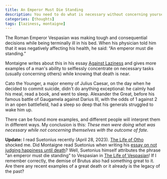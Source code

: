 ```yaml
---
title: An Emperor Must Die Standing
description: You need to do what is necessary without concerning yourself with the outcome of fate.
categories: [thoughts]
tags: [laziness, montaigne]
---
```


The Roman Emperor Vespasian was making tough and consequential decisions while being terminally ill in his bed. When his physician told him that it was negatively affecting his health, he said: “An emperor must die standing.”

Montaigne writes about this in his essay [Against Laziness](https://hyperessays.net/essays/against-laziness/) and gives more examples of a man's ability to selflessly concentrate on necessary tasks (usually concerning others) while knowing that death is near.

Cato the Younger, a major enemy of Julius Caesar, on the day when he decided to commit suicide, didn't do anything exceptional: he calmly had his meal, read a book, and went to sleep. Alexander the Great, before his famous battle of Gaugamela against Darius III, with the odds of 1 against 2 in an open battlefield, had a sleep so deep that his generals struggled to wake him up.

There can be found more examples, and different people will interpret them in different ways. My conclusion is this: _These men were doing what was necessary while not concerning themselves with the outcome of fate._

**Update:** I read Suetonius recently (April 28, 2023). [The Life of Otho](http://penelope.uchicago.edu/Thayer/E/Roman/Texts/Suetonius/12Caesars/Otho*.html) shocked me. Did Montaigne read Suetonius when writing his [essay on not judging happiness until death](https://hyperessays.net/cotton/book/I/chapter/18/)? Well, Suetonius himself attributes the phrase "an emperor must die standing" to Vespasian in [The Life of Vespasian](http://penelope.uchicago.edu/Thayer/E/Roman/Texts/Suetonius/12Caesars/Vespasian*.html)! If I remember correctly, the demise of Brutus also had something great to it. Are there any recent examples of a great death or it already is the legacy of the past?